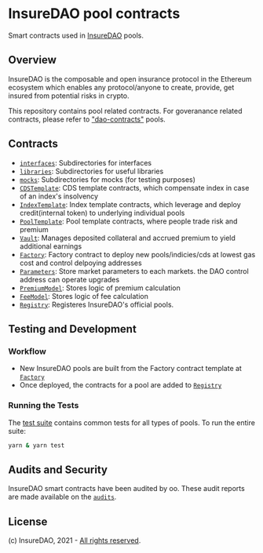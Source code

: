 # InsureDAO pool contracts

Smart contracts used in [InsureDAO](https://insuredao.fi/) pools.

## Overview

InsureDAO is the composable and open insurance protocol in the Ethereum ecosystem which enables any protocol/anyone to create, provide, get insured from potential risks in crypto.

This repository contains pool related contracts. For goveranance related contracts, please refer to ["dao-contracts"](https://github.com/insureDAO/dao-contracts) pools.

## Contracts

- [`interfaces`](contracts/interfaces): Subdirectories for interfaces
- [`libraries`](contracts/libraries): Subdirectories for useful libraries
- [`mocks`](contracts/mocks): Subdirectories for mocks (for testing purposes)
- [`CDSTemplate`](contracts/CDSTemplate.sol): CDS template contracts, which compensate index in case of an index's insolvency
- [`IndexTemplate`](contracts/IndexTemplate.sol): Index template contracts, which leverage and deploy credit(internal token) to underlying individual pools
- [`PoolTemplate`](contracts/PoolTemplate.sol): Pool template contracts, where people trade risk and premium
- [`Vault`](contracts/Vault.sol): Manages deposited collateral and accrued premium to yield additional earnings
- [`Factory`](contracts/Factory.sol): Factory contract to deploy new pools/indicies/cds at lowest gas cost and control delpoying addresses
- [`Parameters`](contracts/Parameters.sol): Store market parameters to each markets. the DAO control address can operate upgrades
- [`PremiumModel`](contracts/PremiumModel.sol): Stores logic of premium calculation
- [`FeeModel`](contracts/FeeModel.sol): Stores logic of fee calculation
- [`Registry`](contracts/Registry.sol): Registeres InsureDAO's official pools.

## Testing and Development

### Workflow

- New InsureDAO pools are built from the Factory contract template at [`Factory`](contracts/Factory.sol)
- Once deployed, the contracts for a pool are added to [`Registry`](contracts/Registry.sol)

### Running the Tests

The [test suite](test) contains common tests for all types of pools. To run the entire suite:

```bash
yarn & yarn test
```

## Audits and Security

InsureDAO smart contracts have been audited by oo. These audit reports are made available on the [`audits`](audits).

## License

(c) InsureDAO, 2021 - [All rights reserved](LICENSE).
